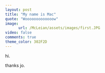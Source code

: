 ```yaml
---
layout: post
title: "My name is Mac"
quote: "Wooooooooooooow"
image:
      url: /McLeian/assets/images/first.JPG
video: false
comments: true
theme_color: 302F2D
---
```


hi.

thanks jo.

